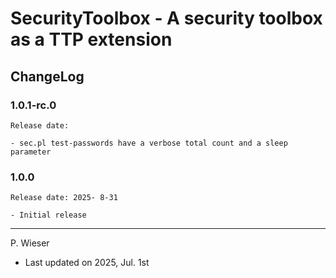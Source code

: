# SecurityToolbox - A security toolbox as a TTP extension

## ChangeLog

### 1.0.1-rc.0

    Release date: 

    - sec.pl test-passwords have a verbose total count and a sleep parameter

### 1.0.0

    Release date: 2025- 8-31

    - Initial release

---
P. Wieser
- Last updated on 2025, Jul. 1st
